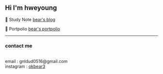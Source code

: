 ## Hi I'm hweyoung 
<!--[![Hits](https://hits.seeyoufarm.com/api/count/incr/badge.svg?url=https%3A%2F%2Fgithub.com%2Fhweyoung)](https://hits.seeyoufarm.com)-->

<!-- <br>
 
[![Hits](https://hits.seeyoufarm.com/api/count/incr/badge.svg?url=https%3A%2F%2Fgithub.com%2Fhweyoung&count_bg=%23D785EB&title_bg=%23901892&icon=&icon_color=%23E7E7E7&title=hits&edge_flat=false)](https://hits.seeyoufarm.com) -->


🐻 Study Note 
<a href="https://okbear3.tistory.com/">bear's blog</a>

🐻 Portpolio
<a href="https://www.notion.so/okbear-52037023586d44bf8617c20b6d5b9cbe">bear's portpolio</a>


---
### contact me
<br>
email : gnldud0516@gmail.com <br>
instagram : <a href="https://www.instagram.com/okbear3/">okbear3</a>

